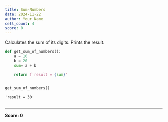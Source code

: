 ```yaml
---
title: Sum-Numbers
date: 2024-11-22
author: Your Name
cell_count: 4
score: 0
---
```


Calculates the sum of its digits.
Prints the result.



```python
def get_sum_of_numbers():
    a = 10
    b = 20
    sum= a + b

    return f'result = {sum}'
        
```


```python
get_sum_of_numbers()
```




    'result = 30'




```python

```


---
**Score: 0**
